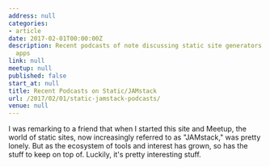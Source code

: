 ```yaml
---
address: null
categories:
- article
date: 2017-02-01T00:00:00Z
description: Recent podcasts of note discussing static site generators and JAMstack
  apps
link: null
meetup: null
published: false
start_at: null
title: Recent Podcasts on Static/JAMstack
url: /2017/02/01/static-jamstack-podcasts/
venue: null
---
```


I was remarking to a friend that when I started this site and Meetup, the world of static sites, now increasingly referred to as "JAMstack," was pretty lonely. But as the ecosystem of tools and interest has grown, so has the stuff to keep on top of. Luckily, it's pretty interesting stuff.
